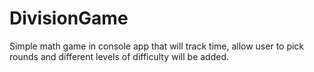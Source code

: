 # DivisionGame

Simple math game in console app that will  track time, allow user to pick rounds and different levels of difficulty will be added.
